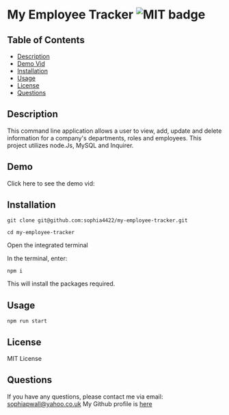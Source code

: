 # My Employee Tracker ![MIT badge](https://img.shields.io/badge/MIT-license-green)

## Table of Contents

- [Description](#description)
- [Demo Vid](#Demo)
- [Installation](#installation)
- [Usage](#usage)
- [License](#license)
- [Questions](#questions)

## Description

This command line application allows a user to view, add, update and delete information for a company's departments, roles and employees. This project utilizes node.Js, MySQL and Inquirer.

## Demo

Click here to see the demo vid:

## Installation

```
git clone git@github.com:sophia4422/my-employee-tracker.git

cd my-employee-tracker
```

Open the integrated terminal

In the terminal, enter:

```
npm i
```

This will install the packages required.

## Usage

```
npm run start
```

## License

MIT License

## Questions

If you have any questions, please contact me via email: sophiapwall@yahoo.co.uk
My Github profile is [here](https://github.com/sophia4422)
